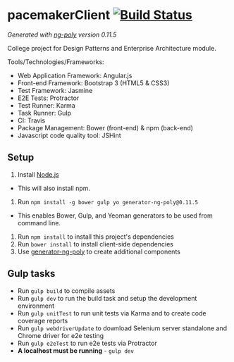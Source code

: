 # pacemakerClient [![Build Status](https://travis-ci.org/agagancarczyk/pacemaker-angular-client.svg?branch=master)](https://travis-ci.org/agagancarczyk/pacemaker-angular-client)



*Generated with [ng-poly](https://github.com/dustinspecker/generator-ng-poly/tree/v0.11.5) version 0.11.5*

College project for Design Patterns and Enterprise Architecture module.

Tools/Technologies/Frameworks:
* Web Application Framework: Angular.js
* Front-end Framework: Bootstrap 3 (HTML5 & CSS3)
* Test Framework: Jasmine
* E2E Tests: Protractor
* Test Runner: Karma
* Task Runner: Gulp
* CI: Travis
* Package Management: Bower (front-end) & npm (back-end)
* Javascript code quality tool: JSHint

## Setup
1. Install [Node.js](http://nodejs.org/)
 - This will also install npm.
1. Run `npm install -g bower gulp yo generator-ng-poly@0.11.5`
 - This enables Bower, Gulp, and Yeoman generators to be used from command line.
1. Run `npm install` to install this project's dependencies
1. Run `bower install` to install client-side dependencies
1. Use [generator-ng-poly](https://github.com/dustinspecker/generator-ng-poly) to create additional components

## Gulp tasks
- Run `gulp build` to compile assets
- Run `gulp dev` to run the build task and setup the development environment
- Run `gulp unitTest` to run unit tests via Karma and to create code coverage reports
- Run `gulp webdriverUpdate` to download Selenium server standalone and Chrome driver for e2e testing
- Run `gulp e2eTest` to run e2e tests via Protractor
 - **A localhost must be running** - `gulp dev`
